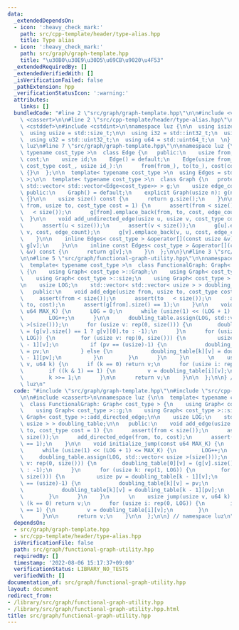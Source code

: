 ```yaml
---
data:
  _extendedDependsOn:
  - icon: ':heavy_check_mark:'
    path: src/cpp-template/header/type-alias.hpp
    title: Type alias
  - icon: ':heavy_check_mark:'
    path: src/graph/graph-template.hpp
    title: "\u30B0\u30E9\u30D5\u69CB\u9020\u4F53"
  _extendedRequiredBy: []
  _extendedVerifiedWith: []
  _isVerificationFailed: false
  _pathExtension: hpp
  _verificationStatusIcon: ':warning:'
  attributes:
    links: []
  bundledCode: "#line 2 \"src/graph/graph-template.hpp\"\n\n#include <vector>\n#include\
    \ <cassert>\n\n#line 2 \"src/cpp-template/header/type-alias.hpp\"\n\n#include\
    \ <cstddef>\n#include <cstdint>\n\nnamespace luz {\n\n  using isize = std::ptrdiff_t;\n\
    \  using usize = std::size_t;\n\n  using i32 = std::int32_t;\n  using i64 = std::int64_t;\n\
    \  using u32 = std::uint32_t;\n  using u64 = std::uint64_t;\n  \n} // namespace\
    \ luz\n#line 7 \"src/graph/graph-template.hpp\"\n\nnamespace luz {\n\n  template<\
    \ typename cost_type >\n  class Edge {\n   public:\n    usize from, to;\n    cost_type\
    \ cost;\n    usize id;\n    Edge() = default;\n    Edge(usize from_, usize to_,\
    \ cost_type cost_, usize id_):\n      from(from_), to(to_), cost(cost_), id(id_)\
    \ {}\n  };\n\n  template< typename cost_type >\n  using Edges = std::vector< Edge<cost_type>\
    \ >;\n\n  template< typename cost_type >\n  class Graph {\n   protected:\n   \
    \ std::vector< std::vector<Edge<cost_type>> > g;\n    usize edge_count;\n\n  \
    \ public:\n    Graph() = default;\n    explicit Graph(usize n): g(n), edge_count(0)\
    \ {}\n\n    usize size() const {\n      return g.size();\n    }\n\n    void add_directed_edge(usize\
    \ from, usize to, cost_type cost = 1) {\n      assert(from < size());\n      assert(to\
    \   < size());\n      g[from].emplace_back(from, to, cost, edge_count++);\n  \
    \  }\n\n    void add_undirected_edge(usize u, usize v, cost_type cost = 1) {\n\
    \      assert(u < size());\n      assert(v < size());\n      g[u].emplace_back(u,\
    \ v, cost, edge_count);\n      g[v].emplace_back(v, u, cost, edge_count++);\n\
    \    }\n\n    inline Edges< cost_type > &operator[](const usize &v) {\n      return\
    \ g[v];\n    }\n\n    inline const Edges< cost_type > &operator[](const usize\
    \ &v) const {\n      return g[v];\n    }\n  };\n\n}\n#line 3 \"src/graph/functional-graph-utility.hpp\"\
    \n\n#line 5 \"src/graph/functional-graph-utility.hpp\"\n\nnamespace luz {\n\n\
    \  template< typename cost_type >\n  class FunctionalGraph: Graph< cost_type >\
    \ {\n    using Graph< cost_type >::Graph;\n    using Graph< cost_type >::g;\n\
    \    using Graph< cost_type >::size;\n    using Graph< cost_type >::add_directed_edge;\n\
    \n    usize LOG;\n    std::vector< std::vector< usize > > doubling_table;\n\n\
    \   public:\n    void add_edge(usize from, usize to, cost_type cost = 1) {\n \
    \     assert(from < size());\n      assert(to   < size());\n      add_directed_edge(from,\
    \ to, cost);\n      assert(g[from].size() == 1);\n    }\n\n    void initialize_jump(const\
    \ u64 MAX_K) {\n      LOG = 0;\n      while (usize(1) << (LOG + 1) <= MAX_K) {\n\
    \        LOG++;\n      }\n\n      doubling_table.assign(LOG, std::vector< usize\
    \ >(size()));\n      for (usize v: rep(0, size())) {\n        doubling_table[0][v]\
    \ = (g[v].size() == 1 ? g[v][0].to : -1);\n      }\n      for (usize k: rep(1,\
    \ LOG)) {\n        for (usize v: rep(0, size())) {\n          usize pv = doubling_table[k\
    \ - 1][v];\n          if (pv == (usize)-1) {\n            doubling_table[k][v]\
    \ = pv;\n          } else {\n            doubling_table[k][v] = doubling_table[k\
    \ - 1][pv];\n          }\n        }\n      }\n    }\n      \n    usize jump(usize\
    \ v, u64 k) {\n      if (k == 0) return v;\n      for (usize i: rep(0, LOG)) {\n\
    \        if ((k & 1) == 1) {\n          v = doubling_table[i][v];\n        }\n\
    \        k >>= 1;\n      }\n\n      return v;\n    }\n\n  };\n\n} // namespace\
    \ luz\n"
  code: "#include \"src/graph/graph-template.hpp\"\n#include \"src/cpp-template/header/type-alias.hpp\"\
    \n\n#include <cassert>\n\nnamespace luz {\n\n  template< typename cost_type >\n\
    \  class FunctionalGraph: Graph< cost_type > {\n    using Graph< cost_type >::Graph;\n\
    \    using Graph< cost_type >::g;\n    using Graph< cost_type >::size;\n    using\
    \ Graph< cost_type >::add_directed_edge;\n\n    usize LOG;\n    std::vector< std::vector<\
    \ usize > > doubling_table;\n\n   public:\n    void add_edge(usize from, usize\
    \ to, cost_type cost = 1) {\n      assert(from < size());\n      assert(to   <\
    \ size());\n      add_directed_edge(from, to, cost);\n      assert(g[from].size()\
    \ == 1);\n    }\n\n    void initialize_jump(const u64 MAX_K) {\n      LOG = 0;\n\
    \      while (usize(1) << (LOG + 1) <= MAX_K) {\n        LOG++;\n      }\n\n \
    \     doubling_table.assign(LOG, std::vector< usize >(size()));\n      for (usize\
    \ v: rep(0, size())) {\n        doubling_table[0][v] = (g[v].size() == 1 ? g[v][0].to\
    \ : -1);\n      }\n      for (usize k: rep(1, LOG)) {\n        for (usize v: rep(0,\
    \ size())) {\n          usize pv = doubling_table[k - 1][v];\n          if (pv\
    \ == (usize)-1) {\n            doubling_table[k][v] = pv;\n          } else {\n\
    \            doubling_table[k][v] = doubling_table[k - 1][pv];\n          }\n\
    \        }\n      }\n    }\n      \n    usize jump(usize v, u64 k) {\n      if\
    \ (k == 0) return v;\n      for (usize i: rep(0, LOG)) {\n        if ((k & 1)\
    \ == 1) {\n          v = doubling_table[i][v];\n        }\n        k >>= 1;\n\
    \      }\n\n      return v;\n    }\n\n  };\n\n} // namespace luz\n"
  dependsOn:
  - src/graph/graph-template.hpp
  - src/cpp-template/header/type-alias.hpp
  isVerificationFile: false
  path: src/graph/functional-graph-utility.hpp
  requiredBy: []
  timestamp: '2022-08-06 15:17:37+09:00'
  verificationStatus: LIBRARY_NO_TESTS
  verifiedWith: []
documentation_of: src/graph/functional-graph-utility.hpp
layout: document
redirect_from:
- /library/src/graph/functional-graph-utility.hpp
- /library/src/graph/functional-graph-utility.hpp.html
title: src/graph/functional-graph-utility.hpp
---
```

